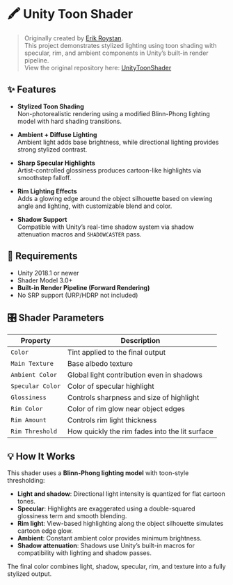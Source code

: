 # 🖍️ Unity Toon Shader

> Originally created by [Erik Roystan](https://github.com/IronWarrior).  
> This project demonstrates stylized lighting using toon shading with specular, rim, and ambient components in Unity’s built-in render pipeline.  
> View the original repository here: [UnityToonShader](https://github.com/IronWarrior/UnityToonShader)

## ✨ Features

- **Stylized Toon Shading**  
  Non-photorealistic rendering using a modified Blinn-Phong lighting model with hard shading transitions.

- **Ambient + Diffuse Lighting**  
  Ambient light adds base brightness, while directional lighting provides strong stylized contrast.

- **Sharp Specular Highlights**  
  Artist-controlled glossiness produces cartoon-like highlights via smoothstep falloff.

- **Rim Lighting Effects**  
  Adds a glowing edge around the object silhouette based on viewing angle and lighting, with customizable blend and color.

- **Shadow Support**  
  Compatible with Unity’s real-time shadow system via shadow attenuation macros and `SHADOWCASTER` pass.

## 🧰 Requirements

- Unity 2018.1 or newer  
- Shader Model 3.0+  
- **Built-in Render Pipeline (Forward Rendering)**  
- No SRP support (URP/HDRP not included)

## 🎛️ Shader Parameters

| Property            | Description |
|---------------------|-------------|
| `Color`              | Tint applied to the final output |
| `Main Texture`       | Base albedo texture |
| `Ambient Color`      | Global light contribution even in shadows |
| `Specular Color`     | Color of specular highlight |
| `Glossiness`         | Controls sharpness and size of highlight |
| `Rim Color`          | Color of rim glow near object edges |
| `Rim Amount`         | Controls rim light thickness |
| `Rim Threshold`      | How quickly the rim fades into the lit surface |

## 💡 How It Works

This shader uses a **Blinn-Phong lighting model** with toon-style thresholding:

- **Light and shadow**: Directional light intensity is quantized for flat cartoon tones.
- **Specular**: Highlights are exaggerated using a double-squared glossiness term and smooth blending.
- **Rim light**: View-based highlighting along the object silhouette simulates cartoon edge glow.
- **Ambient**: Constant ambient color provides minimum brightness.
- **Shadow attenuation**: Shadows use Unity’s built-in macros for compatibility with lighting and shadow passes.

The final color combines light, shadow, specular, rim, and texture into a fully stylized output.
